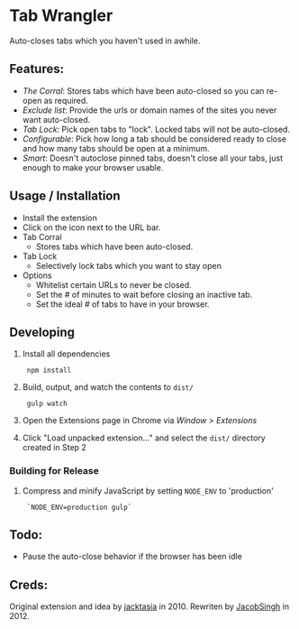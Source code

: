 # Tab Wrangler

Auto-closes tabs which you haven't used in awhile.

## Features:

* *The Corral*: Stores tabs which have been auto-closed so you can re-open as required.
* *Exclude list*: Provide the urls or domain names of the sites you never want auto-closed.
* *Tab Lock*: Pick open tabs to "lock".  Locked tabs will not be auto-closed.
* *Configurable*: Pick how long a tab should be considered ready to close and how many tabs should
  be open at a minimum.
* *Smart*: Doesn't autoclose pinned tabs, doesn't close all your tabs,
  just enough to make your browser usable.

## Usage / Installation

* Install the extension
* Click on the icon next to the URL bar.
* Tab Corral
  * Stores tabs which have been auto-closed.
* Tab Lock
  * Selectively lock tabs which you want to stay open
* Options
  * Whitelist certain URLs to never be closed.
  * Set the # of minutes to wait before closing an inactive tab.
  * Set the ideal # of tabs to have in your browser.

## Developing

1. Install all dependencies

        npm install
2. Build, output, and watch the contents to `dist/`

        gulp watch
3. Open the Extensions page in Chrome via *Window > Extensions*
4. Click "Load unpacked extension..." and select the `dist/` directory created in Step 2

### Building for Release

1. Compress and minify JavaScript by setting `NODE_ENV` to 'production'

        `NODE_ENV=production gulp`

## Todo:

* Pause the auto-close behavior if the browser has been idle

## Creds:

Original extension and idea by [jacktasia](https://github.com/jacktasia/tabwrangler) in 2010.
Rewriten by [JacobSingh](https://github.com/jacobSingh) in 2012.
